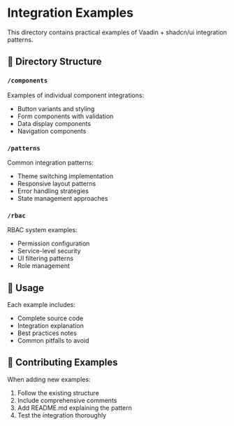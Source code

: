 # Integration Examples

This directory contains practical examples of Vaadin + shadcn/ui integration patterns.

## 📁 Directory Structure

### `/components`
Examples of individual component integrations:
- Button variants and styling
- Form components with validation
- Data display components
- Navigation components

### `/patterns`
Common integration patterns:
- Theme switching implementation
- Responsive layout patterns
- Error handling strategies
- State management approaches

### `/rbac`
RBAC system examples:
- Permission configuration
- Service-level security
- UI filtering patterns
- Role management

## 🚀 Usage

Each example includes:
- Complete source code
- Integration explanation
- Best practices notes
- Common pitfalls to avoid

## 🤝 Contributing Examples

When adding new examples:
1. Follow the existing structure
2. Include comprehensive comments
3. Add README.md explaining the pattern
4. Test the integration thoroughly